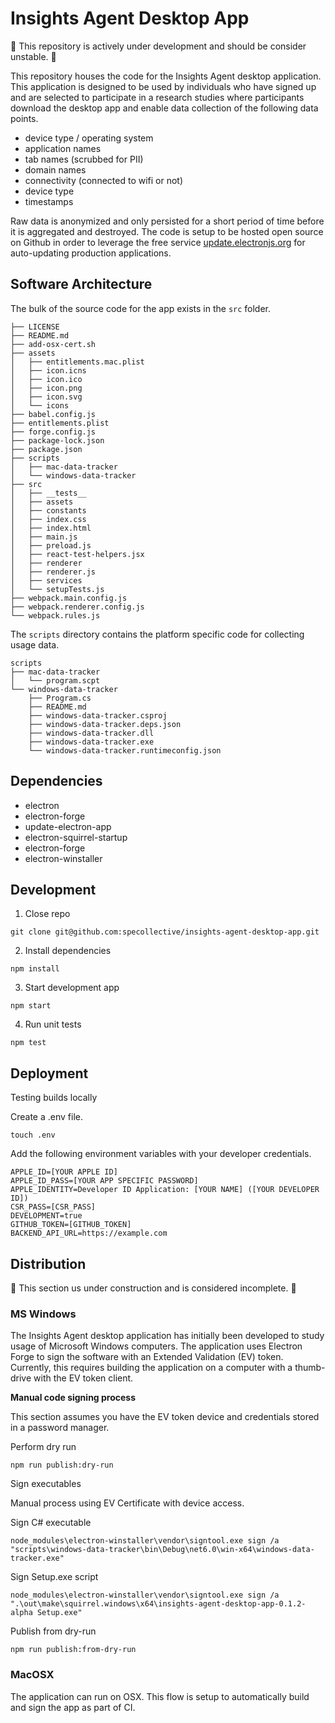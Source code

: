 # Insights Agent Desktop App

🚧 This repository is actively under development and should be consider unstable. 🚧

This repository houses the code for the Insights Agent desktop application. This application is designed to be used by individuals who have signed up and are selected to participate in a research studies where participants download the desktop app and enable data collection of the following data points.

- device type / operating system
- application names
- tab names (scrubbed for PII)
- domain names
- connectivity (connected to wifi or not)
- device type
- timestamps

Raw data is anonymized and only persisted for a short period of time before it is aggregated and destroyed. The code is setup to be hosted open source on Github in order to leverage the free service [update.electronjs.org](https://github.com/electron/update.electronjs.org) for auto-updating production applications.

## Software Architecture

The bulk of the source code for the app exists in the `src` folder.
```
├── LICENSE
├── README.md
├── add-osx-cert.sh
├── assets
│   ├── entitlements.mac.plist
│   ├── icon.icns
│   ├── icon.ico
│   ├── icon.png
│   ├── icon.svg
│   └── icons
├── babel.config.js
├── entitlements.plist
├── forge.config.js
├── package-lock.json
├── package.json
├── scripts
│   ├── mac-data-tracker
│   └── windows-data-tracker
├── src
│   ├── __tests__
│   ├── assets
│   ├── constants
│   ├── index.css
│   ├── index.html
│   ├── main.js
│   ├── preload.js
│   ├── react-test-helpers.jsx
│   ├── renderer
│   ├── renderer.js
│   ├── services
│   └── setupTests.js
├── webpack.main.config.js
├── webpack.renderer.config.js
└── webpack.rules.js
```

The `scripts` directory contains the platform specific code for collecting usage data.

```
scripts
├── mac-data-tracker
│   └── program.scpt
└── windows-data-tracker
    ├── Program.cs
    ├── README.md
    ├── windows-data-tracker.csproj
    ├── windows-data-tracker.deps.json
    ├── windows-data-tracker.dll
    ├── windows-data-tracker.exe
    └── windows-data-tracker.runtimeconfig.json
```

## Dependencies
- electron
- electron-forge
- update-electron-app
- electron-squirrel-startup
- electron-forge
- electron-winstaller

## Development

1. Close repo
```
git clone git@github.com:specollective/insights-agent-desktop-app.git
```

2. Install dependencies
```
npm install
```

3. Start development app
```
npm start
```

4. Run unit tests
```
npm test
```

## Deployment

Testing builds locally

Create a .env file.
```
touch .env
```

Add the following environment variables with your developer credentials.
```
APPLE_ID=[YOUR APPLE ID]
APPLE_ID_PASS=[YOUR APP SPECIFIC PASSWORD]
APPLE_IDENTITY=Developer ID Application: [YOUR NAME] ([YOUR DEVELOPER ID])
CSR_PASS=[CSR_PASS]
DEVELOPMENT=true
GITHUB_TOKEN=[GITHUB_TOKEN]
BACKEND_API_URL=https://example.com
```

## Distribution

🚧 This section us under construction and is considered incomplete. 🚧

### MS Windows

The Insights Agent desktop application has initially been developed to study usage of Microsoft Windows computers. The application uses Electron Forge to sign the software with an Extended Validation (EV) token. Currently, this requires building the application on a computer with a thumb-drive with the EV token client.

**Manual code signing process**

This section assumes you have the EV token device and credentials stored in a password manager.

Perform dry run
```
npm run publish:dry-run
```

Sign executables

Manual process using EV Certificate with device access.

Sign C# executable
```
node_modules\electron-winstaller\vendor\signtool.exe sign /a "scripts\windows-data-tracker\bin\Debug\net6.0\win-x64\windows-data-tracker.exe"
```

Sign Setup.exe script
```
node_modules\electron-winstaller\vendor\signtool.exe sign /a ".\out\make\squirrel.windows\x64\insights-agent-desktop-app-0.1.2-alpha Setup.exe"
```

Publish from dry-run
```
npm run publish:from-dry-run
```

### MacOSX

The application can run on OSX. This flow is setup to automatically build and sign the app as part of CI.
